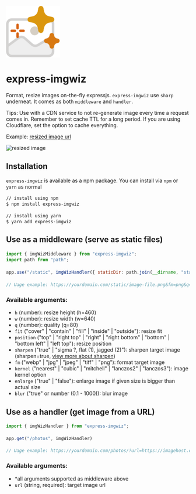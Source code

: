 <img src="imgwiz.svg" height="140"/>

# express-imgwiz

Format, resize images on-the-fly expressjs. `express-imgwiz` use `sharp` underneat. It comes as both `middleware` and `handler`.

Tips: Use with a CDN service to not re-generate image every time a request comes in. Remember to set cache TTL for a long period. If you are using Cloudflare, set the option to cache everything.

Example: [resized image url](https://wiz.saltar.co/photos/?url=https://i.imgur.com/MBDUWNw.jpg&sharpen=true&fm=webp&h=50)

![resized image](https://wiz.saltar.co/photos/?url=https://i.imgur.com/MBDUWNw.jpg&sharpen=true&fm=webp&h=50)


## Installation

`express-imgwiz` is available as a npm package. You can install via `npm` or `yarn` as normal

```ssh
// install using npm
$ npm install express-imgwiz

// install using yarn
$ yarn add express-imgwiz
```

## Use as a middleware (serve as static files)

```js
import { imgWizMiddleware } from "express-imgwiz";
import path from "path";

app.use("/static", imgWizHandler({ staticDir: path.join(__dirname, "static") }))

// Uage example: https://yourdomain.com/static/image-file.png&fm=png&q=80&sharpen=true
```

### Available arguments:
- `h` (number): resize height (h=460)
- `w` (number): resize width (w=640)
- `q` (number): quality (q=80)
- `fit` ("cover" | "contain" | "fill" | "inside" | "outside"): resize fit
- `position` ("top" | "right top" | "right" | "right bottom" | "bottom" | "bottom left" | "left top"): resize position
- `sharpen` ("true" | "sigma ?, flat (1), jagged (2)"): sharpen target image (sharpen=true, [view more about sharpen](https://sharp.pixelplumbing.com/en/stable/api-operation/#sharpen))
- `fm` ("webp" | "jpg" | "jpeg" | "tiff" | "png"): format target image
- `kernel` ("nearest" | "cubic" | "mitchell" | "lanczos2" | "lanczos3"): image kernel option
- `enlarge` ("true" | "false"): enlarge image if given size is bigger than actual size
- `blur` ("true" or number (0.1 - 1000)): blur image

## Use as a handler (get image from a URL)

```js
import { imgWizHandler } from "express-imgwiz";

app.get("/photos", imgWizHandler)

// Uage example: https://yourdomain.com/photos/?url=https://imagehost.com/image-file.png&fm=png&q=80&sharpen=true
```

### Available arguments:

- *all arguments supported as middleware above
- `url` (string, required): target image url